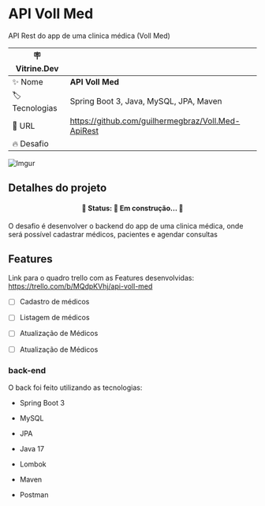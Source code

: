 # API Voll Med

API Rest do app de uma clinica médica (Voll Med)


| :placard: Vitrine.Dev |     |
| -------------  | --- |
| :sparkles: Nome        | **API Voll Med**
| :label: Tecnologias | Spring Boot 3, Java, MySQL, JPA, Maven
| :rocket: URL         | https://github.com/guilhermegbraz/Voll.Med-ApiRest
| :fire: Desafio     |

<!-- Inserir imagem com a #vitrinedev ao final do link -->
![Imgur](#vitrinedev)

## Detalhes do projeto

<h4 align="center"> 
	🚧  Status: 🚧 Em construção...  🚧
</h4>

O desafio é desenvolver o backend do app de uma clinica médica, onde será possível cadastrar médicos, pacientes e agendar consultas

## Features

Link para o quadro trello com as Features desenvolvidas: https://trello.com/b/MQdpKVhj/api-voll-med

- [ ] Cadastro de médicos

- [ ] Listagem de médicos

- [ ] Atualização de Médicos

- [ ] Atualização de Médicos

### back-end
O back foi feito utilizando as tecnologias:

- Spring Boot 3

- MySQL

- JPA

- Java 17

- Lombok

- Maven

- Postman
